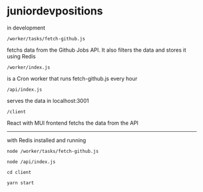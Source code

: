 # juniordevpositions

in development



```
/worker/tasks/fetch-github.js
```

fetchs data from the Github Jobs API. It also filters the data and stores it using Redis

```
/worker/index.js
```

is a Cron worker that runs fetch-github.js every hour

```
/api/index.js
```

serves the data in localhost:3001

```
/client
```

React with MUI frontend fetchs the data from the API

---

with Redis installed and running

```
node /worker/tasks/fetch-github.js
```

```
node /api/index.js
```

```
cd client
```

```
yarn start
```
